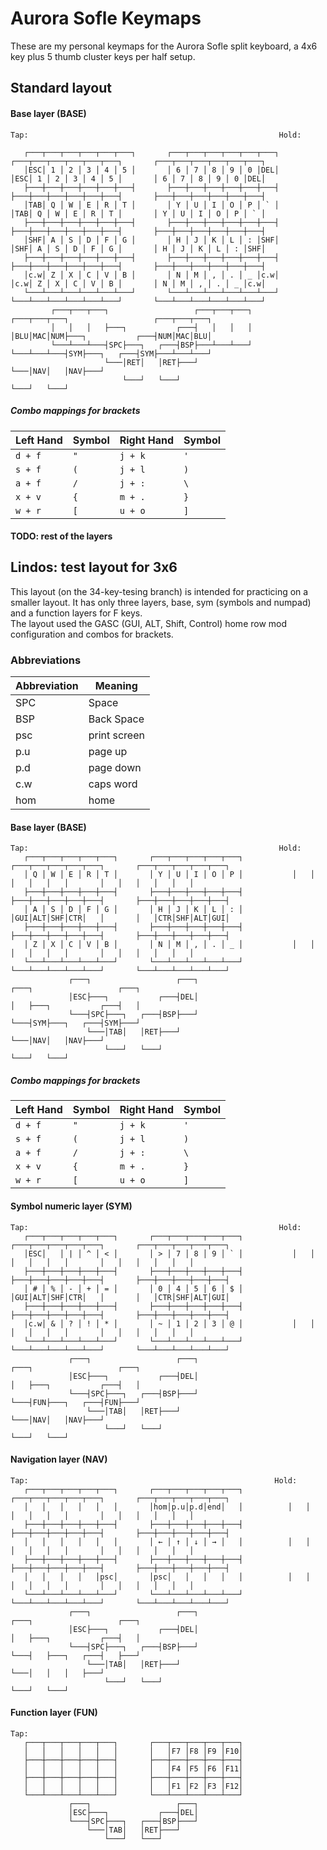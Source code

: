 # Aurora Sofle Keymaps
These are my personal keymaps for the Aurora Sofle split keyboard, a 4x6 key plus 5 thumb cluster keys per half setup.

## Standard layout


#### Base layer (BASE)
    Tap:                                                        Hold: 
       
       ┌───┬───┬───┬───┬───┬───┐       ┌───┬───┬───┬───┬───┬───┐                ┌───┬───┬───┬───┬───┬───┐       ┌───┬───┬───┬───┬───┬───┐
       │ESC│ 1 │ 2 │ 3 │ 4 │ 5 │       │ 6 │ 7 │ 8 │ 9 │ 0 │DEL│                │ESC│ 1 │ 2 │ 3 │ 4 │ 5 │       │ 6 │ 7 │ 8 │ 9 │ 0 │DEL│
       ├───┼───┼───┼───┼───┼───┤       ├───┼───┼───┼───┼───┼───┤                ├───┼───┼───┼───┼───┼───┤       ├───┼───┼───┼───┼───┼───┤
       │TAB│ Q │ W │ E │ R │ T │       │ Y │ U │ I │ O │ P │ ` │                │TAB│ Q │ W │ E │ R │ T │       │ Y │ U │ I │ O │ P │ ` │
       ├───┼───┼───┼───┼───┼───┤       ├───┼───┼───┼───┼───┼───┤                ├───┼───┼───┼───┼───┼───┤       ├───┼───┼───┼───┼───┼───┤
       │SHF│ A │ S │ D │ F │ G │       │ H │ J │ K │ L │ : │SHF│                │SHF│ A │ S │ D │ F │ G │       │ H │ J │ K │ L │ : │SHF│
       ├───┼───┼───┼───┼───┼───┤       ├───┼───┼───┼───┼───┼───┤                ├───┼───┼───┼───┼───┼───┤       ├───┼───┼───┼───┼───┼───┤
       │c.w│ Z │ X │ C │ V │ B │       │ N │ M │ , │ . │ _ │c.w│                │c.w│ Z │ X │ C │ V │ B │       │ N │ M │ , │ . │ _ │c.w│
       └───┴───┴───┴───┴───┴───┘       └───┴───┴───┴───┴───┴───┘                └───┴───┴───┴───┴───┴───┘       └───┴───┴───┴───┴───┴───┘
             ┌───┬───┬───┐                   ┌───┬───┬───┐                            ┌───┬───┬───┐                   ┌───┬───┬───┐
             │   │   │   ├───┐           ┌───┤   │   │   │                            │BLU│MAC│NUM├───┐           ┌───┤NUM│MAC│BLU│
             └───┴───┴───┤SPC├───┐   ┌───┤BSP├───┴───┴───┘                            └───┴───┴───┤SYM├───┐   ┌───┤SYM├───┴───┴───┘
                         └───│RET│   │RET├───┘                                                    └───│NAV│   │NAV├───┘            
                             └───┘   └───┘                                                            └───┘   └───┘                
                                                                         
##### Combo mappings for brackets
| Left Hand | Symbol | Right Hand | Symbol |
|-----------|--------|------------|--------|
| `d + f`   | `"`    | `j + k`    | `'`    |
| `s + f`   | `(`    | `j + l`    | `)`    |
| `a + f`   | `/`    | `j + :`    | `\`    |
| `x + v`   | `{`    | `m + .`    | `}`    |
| `w + r`   | `[`    | `u + o`    | `]`    |


#### TODO: rest of the layers

## Lindos: test layout for 3x6 
This layout (on the 34-key-tesing branch) is intended for practicing on a smaller layout.
It has only three layers, base, sym (symbols and numpad) and a function layers for F keys.  
The layout used the GASC (GUI, ALT, Shift, Control) home row mod configuration and combos for brackets.

### Abbreviations
| Abbreviation | Meaning         |
| ------------ | --------------- |
| SPC          |  Space          |   
| BSP          |  Back Space     |
| psc          |  print screen   |
| p.u          |  page up        |
| p.d          |  page down      |
| c.w          |  caps word      |
| hom          |  home           | 

 
#### Base layer (BASE)
    Tap:                                                        Hold: 
       ┌───┬───┬───┬───┬───┐       ┌───┬───┬───┬───┬───┐           ┌───┬───┬───┬───┬───┐       ┌───┬───┬───┬───┬───┐
       │ Q │ W │ E │ R │ T │       │ Y │ U │ I │ O │ P │           │   │   │   │   │   │       │   │   │   │   │   │
       ├───┼───┼───┼───┼───┤       ├───┼───┼───┼───┼───┤           ├───┼───┼───┼───┼───┤       ├───┼───┼───┼───┼───┤
       │ A │ S │ D │ F │ G │       │ H │ J │ K │ L │ : │           │GUI│ALT│SHF│CTR│   │       │   │CTR│SHF│ALT│GUI│
       ├───┼───┼───┼───┼───┤       ├───┼───┼───┼───┼───┤           ├───┼───┼───┼───┼───┤       ├───┼───┼───┼───┼───┤
       │ Z │ X │ C │ V │ B │       │ N │ M │ , │ . │ _ │           │   │   │   │   │   │       │   │   │   │   │   │
       └───┴───┴───┴───┴───┘       └───┴───┴───┴───┴───┘           └───┴───┴───┴───┴───┘       └───┴───┴───┴───┴───┘
                 ┌───┐                   ┌───┐                               ┌───┐                   ┌───┐
                 │ESC├───┐           ┌───┤DEL│                               │   ├───┐           ┌───┤   │
                 └───┤SPC├───┐   ┌───┤BSP├───┘                               └───┤SYM├───┐   ┌───┤SYM├───┘
                     └───│TAB│   │RET├───┘                                       └───│NAV│   │NAV├───┘
                         └───┘   └───┘                                               └───┘   └───┘

##### Combo mappings for brackets
| Left Hand | Symbol | Right Hand | Symbol |
|-----------|--------|------------|--------|
| `d + f`   | `"`    | `j + k`    | `'`    |
| `s + f`   | `(`    | `j + l`    | `)`    |
| `a + f`   | `/`    | `j + :`    | `\`    |
| `x + v`   | `{`    | `m + .`    | `}`    |
| `w + r`   | `[`    | `u + o`    | `]`    |

#### Symbol numeric layer (SYM)
    Tap:                                                        Hold:
       ┌───┬───┬───┬───┬───┐       ┌───┬───┬───┬───┬───┐           ┌───┬───┬───┬───┬───┐       ┌───┬───┬───┬───┬───┐
       │ESC│   │ | │ ^ │ < │       │ > │ 7 │ 8 │ 9 │ ` │           │   │   │   │   │   │       │   │   │   │   │   │
       ├───┼───┼───┼───┼───┤       ├───┼───┼───┼───┼───┤           ├───┼───┼───┼───┼───┤       ├───┼───┼───┼───┼───┤
       │ # │ % │ - │ + │ = │       │ 0 │ 4 │ 5 │ 6 │ $ │           │GUI│ALT│SHF│CTR│   │       │   │CTR│SHF│ALT│GUI│
       ├───┼───┼───┼───┼───┤       ├───┼───┼───┼───┼───┤           ├───┼───┼───┼───┼───┤       ├───┼───┼───┼───┼───┤
       │c.w│ & │ ? │ ! │ * │       │ ~ │ 1 │ 2 │ 3 │ @ │           │   │   │   │   │   │       │   │   │   │   │   │
       └───┴───┴───┴───┴───┘       └───┴───┴───┴───┴───┘           └───┴───┴───┴───┴───┘       └───┴───┴───┴───┴───┘
                 ┌───┐                   ┌───┐                               ┌───┐                   ┌───┐
                 │ESC├───┐           ┌───┤DEL│                               │   ├───┐           ┌───┤   │
                 └───┤SPC├───┐   ┌───┤BSP├───┘                               └───┤FUN├───┐   ┌───┤FUN├───┘
                     └───│TAB│   │RET├───┘                                       └───│NAV│   │NAV├───┘
                         └───┘   └───┘                                               └───┘   └───┘

#### Navigation layer (NAV)
    Tap:                                                       Hold:                                                                                                                                                         
       ┌───┬───┬───┬───┬───┐       ┌───┬───┬───┬───┬───┐          ┌───┬───┬───┬───┬───┐       ┌───┬───┬───┬───┬───┐
       │   │   │   │   │   │       │hom│p.u│p.d│end│   │          │   │   │   │   │   │       │   │   │   │   │   │
       ├───┼───┼───┼───┼───┤       ├───┼───┼───┼───┼───┤          ├───┼───┼───┼───┼───┤       ├───┼───┼───┼───┼───┤
       │   │   │   │   │   │       │ ← │ ↑ │ ↓ │ → │   │          │   │   │   │   │   │       │   │   │   │   │   │
       ├───┼───┼───┼───┼───┤       ├───┼───┼───┼───┼───┤          ├───┼───┼───┼───┼───┤       ├───┼───┼───┼───┼───┤
       │   │   │   │   │psc│       │psc│   │   │   │   │          │   │   │   │   │   │       │   │   │   │   │   │
       └───┴───┴───┴───┴───┘       └───┴───┴───┴───┴───┘          └───┴───┴───┴───┴───┘       └───┴───┴───┴───┴───┘
                 ┌───┐                   ┌───┐                              ┌───┐                   ┌───┐          
                 │ESC├───┐           ┌───┤DEL│                              │   ├───┐           ┌───┤   │          
                 └───┤SPC├───┐   ┌───┤BSP├───┘                              └───┤   ├───┐   ┌───┤   ├───┘          
                     └───│TAB│   │RET├───┘                                      └───│   │   │   ├───┘              
                         └───┘   └───┘                                              └───┘   └───┘                  

#### Function layer (FUN)
    Tap:                                                
       ┌───┬───┬───┬───┬───┐       ┌───┬───┬───┬───┬───┐
       │   │   │   │   │   │       │   │F7 │F8 │F9 │F10│
       ├───┼───┼───┼───┼───┤       ├───┼───┼───┼───┼───┤
       │   │   │   │   │   │       │   │F4 │F5 │F6 │F11│
       ├───┼───┼───┼───┼───┤       ├───┼───┼───┼───┼───┤
       │   │   │   │   │   │       │   │F1 │F2 │F3 │F12│
       └───┴───┴───┴───┴───┘       └───┴───┴───┴───┴───┘
                 ┌───┐                   ┌───┐          
                 │ESC├───┐           ┌───┤DEL│          
                 └───┤SPC├───┐   ┌───┤BSP├───┘          
                     └───│TAB│   │RET├───┘              
                         └───┘   └───┘                  

